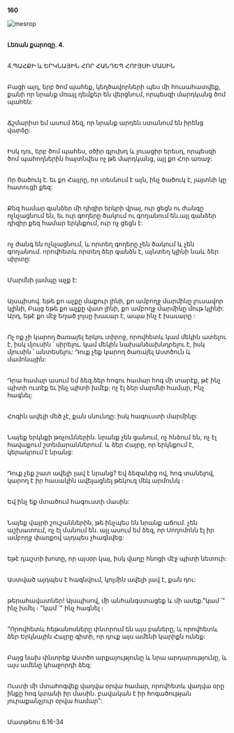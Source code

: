 **160**

![mesrop](https://volamar.ru/audio_video/foto/01/detbible/B336.BMP)

\
**Լեռան քարոզը. 4.**

\
4.ՊԱՀՔԻ և ԵՐԿՆԱՅԻՆ ՀՈՐ ՀԱՆԴԵՊ ՀՈՒՅՍԻ ՄԱՍԻՆ

\
Բացի այդ, երբ ծոմ պահեք, կեղծավորների պես մի հուսահատվեք, քանի որ նրանք մռայլ դեմքեր են վերցնում, որպեսզի մարդկանց ծոմ պահեն:

\
Ճշմարիտ եմ ասում ձեզ, որ նրանք արդեն ստանում են իրենց վարձը:

\
Իսկ դու, երբ ծոմ պահես, օծիր գլուխդ և լուացիր երեսդ, որպեսզի ծոմ պահողներին հայտնվես ոչ թե մարդկանց, այլ քո Հոր առաջ:

\
Որ ծածուկ է. եւ քո Հայրը, որ տեսնում է այն, ինչ ծածուկ է, յայտնի կը հատուցի քեզ:

\
Քեզ համար գանձեր մի դիզիր երկրի վրայ, ուր ցեցն ու ժանգը ոչնչացնում են, եւ ուր գողերը ծակում ու գողանում են.այլ գանձեր դիզիր քեզ համար երկնքում, ուր ոչ ցեցն է:

\
ոչ ժանգ են ոչնչացնում, և որտեղ գողերը չեն ծակում և չեն գողանում. որովհետև որտեղ ձեր գանձն է, այնտեղ կլինի նաև ձեր սիրտը:

\
Մարմնի լամպը աչք է:

\
Այսպիսով. եթե քո աչքը մաքուր լինի, քո ամբողջ մարմինը լուսավոր կլինի, Բայց եթե քո աչքը վատ լինի, քո ամբողջ մարմինը մութ կլինի: Արդ, եթէ քո մէջ եղած լոյսը խաւար է, ապա ինչ է խաւարը :

\
Ոչ ոք չի կարող ծառայել երկու տիրոջ, որովհետև կամ մեկին ատելու է, իսկ մյուսին ՝ սիրելու. կամ մեկին նախանձախնդրելու է, իսկ մյուսին ՝ անտեսելու: Դուք չեք կարող ծառայել Աստծուն և մամոնային:

\
Դրա համար ասում եմ ձեզ.ձեր հոգու համար հոգ մի տարէք, թէ ինչ պիտի ուտէք եւ ինչ պիտի խմէք: ոչ էլ ձեր մարմնի համար, Ինչ հագնել:

\
Հոգին ավելի մեծ չէ, քան սնունդը: իսկ հագուստի մարմինը:

\
Նայեք երկնքի թռչուններին. նրանք չեն ցանում, ոչ հնձում են, ոչ էլ հավաքում շտեմարաններում. և ձեր Հայրը, որ երկնքում է, կերակրում է նրանց:

\
Դուք չեք շատ ավելի լավ է նրանց? Եվ ձեզանից ով, հոգ տանելով, կարող է իր հասակին ավելացնել թեկուզ մեկ արմունկ ։

\
Եվ ինչ եք մտածում հագուստի մասին:

\
Նայեք վայրի շուշաններին, թե ինչպես են նրանք աճում. չեն աշխատում, ոչ էլ մանում են. այլ ասում եմ ձեզ, որ Սողոմոնն էլ իր ամբողջ փառքով այդպես չհագնվեց:

\
եթէ դաշտի խոտը, որ այսօր կայ, իսկ վաղը հնոցի մէջ պիտի նետուի:

\
Աստված այդպես է հագնվում, կոլմին ավելի լավ է, քան դու:

\
թերահավատներ! Այսպիսով, մի անհանգստացեք և մի ասեք."կամ ՝" ինչ խմել ։ "կամ ՝" ինչ հագնել ։

\
"Որովհետև հեթանոսները փնտրում են այս բաները, և որովհետև ձեր Երկնային Հայրը գիտի, որ դուք այս ամենի կարիքն ունեք:

\
Բայց նախ փնտրեք Աստծո արքայությունը և նրա արդարությունը, և այս ամենը կհաջորդի ձեզ:

\
Ուստի մի մտահոգվեք վաղվա օրվա համար, որովհետև վաղվա օրը ինքը հոգ կտանի իր մասին. բավական է իր հոգածության յուրաքանչյուր օրվա համար":

\
Մատթեոս 6.16-34
